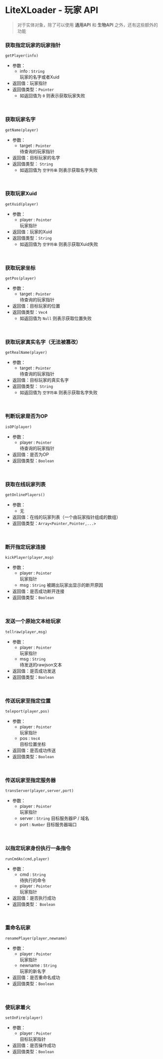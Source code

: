 # LiteXLoader - 玩家 API
> 对于实体对象，除了可以使用 **通用API** 和 **生物API** 之外，还有这些额外的功能  

### 获取指定玩家的玩家指针  
`getPlayer(info)`
- 参数：
    - info : `String`  
    玩家的名字或者Xuid  
- 返回值：玩家指针  
- 返回值类型：`Pointer` 
    - 如返回值为 `0` 则表示获取玩家失败  
<br>

### 获取玩家名字  
`getName(player)`
- 参数：
    - target : `Pointer`  
    待查询的玩家指针  
- 返回值：目标玩家的名字
- 返回值类型： `String` 
    - 如返回值为 `空字符串` 则表示获取名字失败  
<br>

### 获取玩家Xuid  
`getXuid(player)`
- 参数：
    - player : `Pointer`  
    玩家指针  
- 返回值：玩家的Xuid  
- 返回值类型：`String` 
    - 如返回值为 `空字符串` 则表示获取Xuid失败  
<br>

### 获取玩家坐标  
`getPos(player)`
- 参数：
    - target : `Pointer`  
    待查询的玩家指针  
- 返回值：目标玩家的位置
- 返回值类型：`Vec4` 
    - 如返回值为 `Null` 则表示获取位置失败  
<br>

### 获取玩家真实名字（无法被篡改）  
`getRealName(player)`
- 参数：
    - target : `Pointer`  
    待查询的玩家指针  
- 返回值：目标玩家的真实名字
- 返回值类型： `String` 
    - 如返回值为 `空字符串` 则表示获取名字失败  
<br>

### 判断玩家是否为OP  
`isOP(player)`
- 参数：
    - player : `Pointer`  
    待查询的玩家指针  
- 返回值：是否为OP
- 返回值类型：`Boolean`  
<br>

### 获取在线玩家列表  
`getOnlinePlayers()`
- 参数：
    - 无  
- 返回值：在线的玩家列表（一个由玩家指针组成的数组）
- 返回值类型：`Array<Pointer,Pointer,...>`  
<br>

### 断开指定玩家连接  
`kickPlayer(player,msg)`
- 参数：
    - player : `Pointer`  
    玩家指针  
    - msg : `String`
    被踢出玩家出显示的断开原因  
- 返回值：是否成功断开连接
- 返回值类型：`Boolean`  
<br>

### 发送一个原始文本给玩家  
`tellraw(player,msg)`
- 参数：
    - player : `Pointer`  
    玩家指针
    - msg : `String`  
    待发送的rawjson文本  
- 返回值：是否成功发送
- 返回值类型：`Boolean`  
<br>

### 传送玩家至指定位置  
`teleport(player,pos)`
- 参数：
    - player : `Pointer`  
    玩家指针
    - pos : `Vec4`  
    目标位置坐标 
- 返回值：是否成功传送
- 返回值类型：`Boolean`  
<br>

### 传送玩家至指定服务器  
`transServer(player,server,port)`
- 参数：
    - player : `Pointer`  
    玩家指针
    - server : `String`
    目标服务器IP / 域名
    - port : `Number`
    目标服务器端口  
<br>

### 以指定玩家身份执行一条指令  
`runCmdAs(cmd,player)`
- 参数：
    - cmd : `String`  
    待执行的命令
    - player : `Pointer`  
    玩家指针  
- 返回值：是否执行成功
- 返回值类型： `Boolean`   
<br>

### 重命名玩家  
`renamePlayer(player,newname)`
- 参数：
    - player : `Pointer`  
    玩家指针
    - newname : `String`  
    玩家的新名字  
- 返回值：是否重命名成功
- 返回值类型：`Boolean`  
<br>

### 使玩家着火  
`setOnFire(player)`
- 参数：
    - player : `Pointer`  
    目标玩家指针  
- 返回值：是否操作成功
- 返回值类型：`Boolean`  
<br>